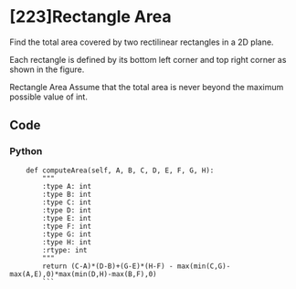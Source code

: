# [223]Rectangle Area

Find the total area covered by two rectilinear rectangles in a 2D plane.

Each rectangle is defined by its bottom left corner and top right corner as shown in the figure.

Rectangle Area
Assume that the total area is never beyond the maximum possible value of int.

## Code

### Python
```class Solution(object):
    def computeArea(self, A, B, C, D, E, F, G, H):
        """
        :type A: int
        :type B: int
        :type C: int
        :type D: int
        :type E: int
        :type F: int
        :type G: int
        :type H: int
        :rtype: int
        """
        return (C-A)*(D-B)+(G-E)*(H-F) - max(min(C,G)-max(A,E),0)*max(min(D,H)-max(B,F),0)
        ```




